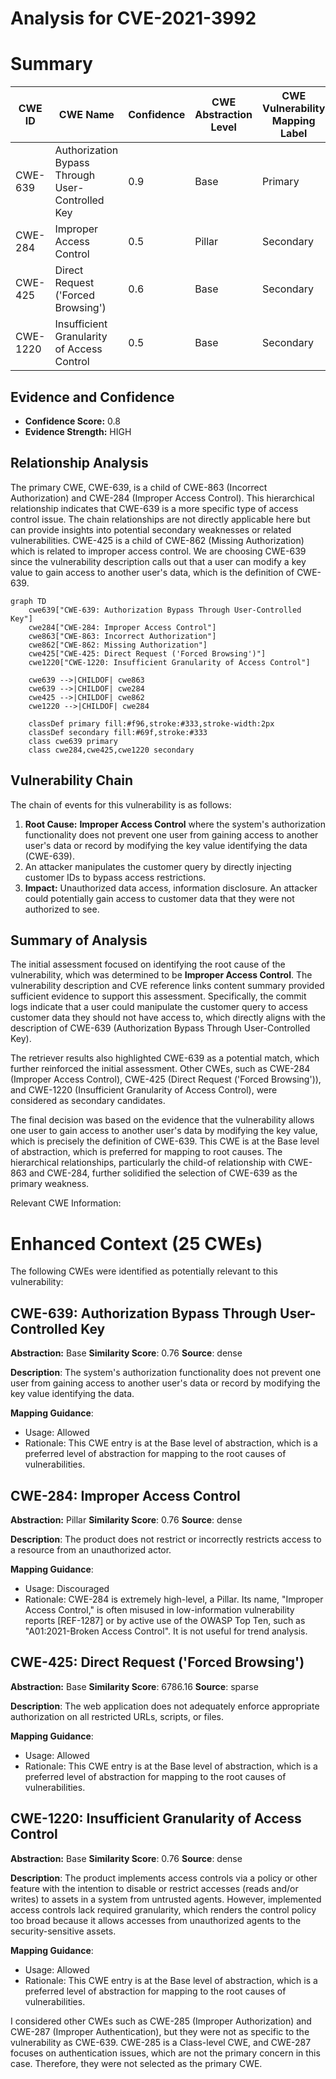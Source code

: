 # Analysis for CVE-2021-3992

# Summary
| CWE ID | CWE Name | Confidence | CWE Abstraction Level | CWE Vulnerability Mapping Label | CWE-Vulnerability Mapping Notes |
|---|---|---|---|---|---|
| CWE-639 | Authorization Bypass Through User-Controlled Key | 0.9 | Base | Primary | Allowed |
| CWE-284 | Improper Access Control | 0.5 | Pillar | Secondary | Discouraged |
| CWE-425 | Direct Request ('Forced Browsing') | 0.6 | Base | Secondary | Allowed |
| CWE-1220 | Insufficient Granularity of Access Control | 0.5 | Base | Secondary | Allowed |

## Evidence and Confidence

*   **Confidence Score:** 0.8
*   **Evidence Strength:** HIGH

## Relationship Analysis
The primary CWE, CWE-639, is a child of CWE-863 (Incorrect Authorization) and CWE-284 (Improper Access Control). This hierarchical relationship indicates that CWE-639 is a more specific type of access control issue. The chain relationships are not directly applicable here but can provide insights into potential secondary weaknesses or related vulnerabilities. CWE-425 is a child of CWE-862 (Missing Authorization) which is related to improper access control. We are choosing CWE-639 since the vulnerability description calls out that a user can modify a key value to gain access to another user's data, which is the definition of CWE-639.

```mermaid
graph TD
    cwe639["CWE-639: Authorization Bypass Through User-Controlled Key"]
    cwe284["CWE-284: Improper Access Control"]
    cwe863["CWE-863: Incorrect Authorization"]
    cwe862["CWE-862: Missing Authorization"]
    cwe425["CWE-425: Direct Request ('Forced Browsing')"]
    cwe1220["CWE-1220: Insufficient Granularity of Access Control"]

    cwe639 -->|CHILDOF| cwe863
    cwe639 -->|CHILDOF| cwe284
    cwe425 -->|CHILDOF| cwe862
    cwe1220 -->|CHILDOF| cwe284

    classDef primary fill:#f96,stroke:#333,stroke-width:2px
    classDef secondary fill:#69f,stroke:#333
    class cwe639 primary
    class cwe284,cwe425,cwe1220 secondary
```

## Vulnerability Chain
The chain of events for this vulnerability is as follows:
1.  **Root Cause:** **Improper Access Control** where the system's authorization functionality does not prevent one user from gaining access to another user's data or record by modifying the key value identifying the data (CWE-639).
2.  An attacker manipulates the customer query by directly injecting customer IDs to bypass access restrictions.
3.  **Impact:** Unauthorized data access, information disclosure. An attacker could potentially gain access to customer data that they were not authorized to see.

## Summary of Analysis
The initial assessment focused on identifying the root cause of the vulnerability, which was determined to be **Improper Access Control**. The vulnerability description and CVE reference links content summary provided sufficient evidence to support this assessment. Specifically, the commit logs indicate that a user could manipulate the customer query to access customer data they should not have access to, which directly aligns with the description of CWE-639 (Authorization Bypass Through User-Controlled Key).

The retriever results also highlighted CWE-639 as a potential match, which further reinforced the initial assessment. Other CWEs, such as CWE-284 (Improper Access Control), CWE-425 (Direct Request ('Forced Browsing')), and CWE-1220 (Insufficient Granularity of Access Control), were considered as secondary candidates.

The final decision was based on the evidence that the vulnerability allows one user to gain access to another user's data by modifying the key value, which is precisely the definition of CWE-639. This CWE is at the Base level of abstraction, which is preferred for mapping to root causes. The hierarchical relationships, particularly the child-of relationship with CWE-863 and CWE-284, further solidified the selection of CWE-639 as the primary weakness.

Relevant CWE Information:

# Enhanced Context (25 CWEs)
The following CWEs were identified as potentially relevant to this vulnerability:

## CWE-639: Authorization Bypass Through User-Controlled Key
**Abstraction:** Base
**Similarity Score**: 0.76
**Source**: dense

**Description**:
The system's authorization functionality does not prevent one user from gaining access to another user's data or record by modifying the key value identifying the data.

**Mapping Guidance**:
- Usage: Allowed
- Rationale: This CWE entry is at the Base level of abstraction, which is a preferred level of abstraction for mapping to the root causes of vulnerabilities.

## CWE-284: Improper Access Control
**Abstraction:** Pillar
**Similarity Score**: 0.76
**Source**: dense

**Description**:
The product does not restrict or incorrectly restricts access to a resource from an unauthorized actor.

**Mapping Guidance**:
- Usage: Discouraged
- Rationale: CWE-284 is extremely high-level, a Pillar. Its name, "Improper Access Control," is often misused in low-information vulnerability reports [REF-1287] or by active use of the OWASP Top Ten, such as "A01:2021-Broken Access Control". It is not useful for trend analysis.

## CWE-425: Direct Request ('Forced Browsing')
**Abstraction:** Base
**Similarity Score**: 6786.16
**Source**: sparse

**Description**:
The web application does not adequately enforce appropriate authorization on all restricted URLs, scripts, or files.

**Mapping Guidance**:
- Usage: Allowed
- Rationale: This CWE entry is at the Base level of abstraction, which is a preferred level of abstraction for mapping to the root causes of vulnerabilities.

## CWE-1220: Insufficient Granularity of Access Control
**Abstraction:** Base
**Similarity Score**: 0.76
**Source**: dense

**Description**:
The product implements access controls via a policy or other feature with the intention to disable or restrict accesses (reads and/or writes) to assets in a system from untrusted agents. However, implemented access controls lack required granularity, which renders the control policy too broad because it allows accesses from unauthorized agents to the security-sensitive assets.

**Mapping Guidance**:
- Usage: Allowed
- Rationale: This CWE entry is at the Base level of abstraction, which is a preferred level of abstraction for mapping to the root causes of vulnerabilities.

I considered other CWEs such as CWE-285 (Improper Authorization) and CWE-287 (Improper Authentication), but they were not as specific to the vulnerability as CWE-639. CWE-285 is a Class-level CWE, and CWE-287 focuses on authentication issues, which are not the primary concern in this case. Therefore, they were not selected as the primary CWE.